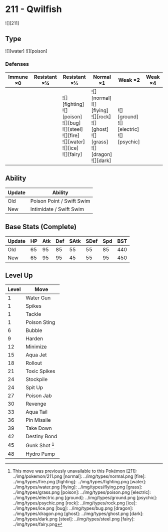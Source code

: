 # 211 - Qwilfish
![][211]

## Type

![][water]  ![][poison]

### Defenses

Immune ×0 | Resistant ×¼ | Resistant ×½                                                                                                           | Normal ×1                                                                                                 | Weak ×2                                            | Weak ×4 | 
---       | ---          | ---                                                                                                                    | ---                                                                                                       | ---                                                | ---     | 
          |              | ![][fighting]<br> ![][poison]<br> ![][bug]<br> ![][steel]<br> ![][fire]<br> ![][water]<br> ![][ice]<br> ![][fairy]<br> | ![][normal]<br> ![][flying]<br> ![][rock]<br> ![][ghost]<br> ![][grass]<br> ![][dragon]<br> ![][dark]<br> | ![][ground]<br> ![][electric]<br> ![][psychic]<br> |         | 

## Ability

Update | Ability                   | 
---    | ---                       | 
Old    | Poison Point / Swift Swim | 
New    | Intimidate / Swift Swim   | 

## Base Stats (Complete)

Update | HP  | Atk | Def | SAtk | SDef | Spd | BST | 
---    | --- | --- | --- | ---  | ---  | --- | --- | 
Old    | 65  | 95  | 85  | 55   | 55   | 85  | 440 | 
New    | 65  | 95  | 95  | 45   | 55   | 95  | 450 | 

## Level Up

Level | Move           | 
---   | ---            | 
1     | Water Gun      | 
1     | Spikes         | 
1     | Tackle         | 
1     | Poison Sting   | 
6     | Bubble         | 
9     | Harden         | 
12    | Minimize       | 
15    | Aqua Jet       | 
18    | Rollout        | 
21    | Toxic Spikes   | 
24    | Stockpile      | 
24    | Spit Up        | 
27    | Poison Jab     | 
30    | Revenge        | 
33    | Aqua Tail      | 
36    | Pin Missile    | 
39    | Take Down      | 
42    | Destiny Bond   | 
45    | Gunk Shot [^1] | 
48    | Hydro Pump     | 

[^1]: This move was previously unavailable to this Pokémon
[211]: ../img/pokemon/211.png
[normal]: ../img/types/normal.png
[fire]: ../img/types/fire.png
[fighting]: ../img/types/fighting.png
[water]: ../img/types/water.png
[flying]: ../img/types/flying.png
[grass]: ../img/types/grass.png
[poison]: ../img/types/poison.png
[electric]: ../img/types/electric.png
[ground]: ../img/types/ground.png
[psychic]: ../img/types/psychic.png
[rock]: ../img/types/rock.png
[ice]: ../img/types/ice.png
[bug]: ../img/types/bug.png
[dragon]: ../img/types/dragon.png
[ghost]: ../img/types/ghost.png
[dark]: ../img/types/dark.png
[steel]: ../img/types/steel.png
[fairy]: ../img/types/fairy.png
